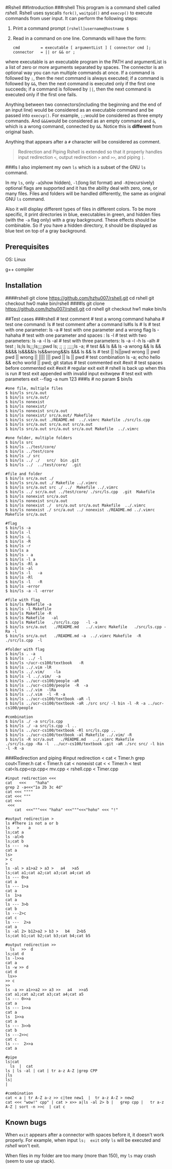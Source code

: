 #Rshell
##Introduction
###rshell
This program is a command shell called *rshell*. Rshell uses syscalls ```fork()```, ```waitpid()``` and ```execvp()``` to execute commands from user input. It can perform the following steps:

1. Print a command prompt `[rshell]username@hostname $ `

2. Read in a command on one line. Commands will have the form:

    ```
    cmd         = executable [ argumentList ] [ connector cmd ];
    connector   = || or && or ;
    ```
where executable is an executable program in the PATH and argumentList is a list of zero or more arguments separated by spaces. The connector is an optional way you can run multiple commands at once. If a command is followed by ```;```, then the next command is always executed; if a command is followed by ```&&```, then the next command is executed only if the first one succeeds; if a command is followed by ```||```, then the next command is executed only if the first one fails.

Anything between two connectors(including the beginning and the end of an input line) would be considered as an executable command and be passed into ```execvp()```. For example, ```;;```would be considered as three empty commands. And ```&&&```would be considered as an empty command and ```&```, which is a wrong command, connected by ```&&```. Notice this is **different** from original bash.

Anything that appears after a ```#``` character will be considered as comment.

>Redirection and Piping
>Rshell is extended so that it properly handles input redirection ```<```, output redirection ```>``` and ```>>```, and piping ```|```.

###ls
I also implement my own ```ls``` which is a subset of the GNU ```ls``` command.

In my ```ls```, only ```-a```(show hidden), ```-l```(long list format) and ```-R```(recursively) optional flags are supported and it has the ability deal with zero, one, or many files. Files and folders will be handled differently, the same as original GNU ```ls``` command.

Also it will display different types of files in different colors. To be more specific, it print directories in blue, executables in green, and hidden files (with the ```-a``` flag only) with a gray background. These effects should be combinable. So if you have a hidden directory, it should be displayed as blue text on top of a gray background.

## Prerequisites
OS: Linux

g++ compiler

## Installation
####rshell
    git clone https://github.com/hzhu007/rshell.git
    cd rshell
    git checkout hw0
    make
    bin/rshell
####ls
    git clone https://github.com/hzhu007/rshell.git
    cd rshell
    git checkout hw1
    make
    bin/ls

##Test cases
###rshell
    # test comment
    # test a wrong command
        hahaha
    # test one command:
        ls
    # test comment after a command
        ls#ls
        ls # ls
    # test with one parameter:
        ls -a
    # test with one parameter and a wrong flag
        ls -hahaha
    # test with one parameter and spaces :
            ls      -l
    # test with two parameters:
        ls -a -l
        ls -al
    # test with three parameters:
        ls -a -l -h
        ls -alh
    # test ;
        ls;ls
        ls;;;ls;;;;pwd
        ls; ;; ;; ;;;;;ls -a;
    # test &&
        ls && ls -a
        wrong && ls
        &&
        &&&&
        ls&&&&ls
        ls&&wrong&&ls
        &&&
        ls   &&   ls
    # test ||
        ls||pwd
        wrong || pwd
        pwd || wrong
        ||
        ||||
        |||
        pwd || ls    ||     pwd
    # test combination
        ls -a; echo hello  && echo world || pwd;  git   status
    # test commented exit
        #exit
    # test spaces before commented exit
           #exit
    # regular exit
        exit
    # rshell is back up when this is run
    # test exit appended with invalid input
        exitwqew
    # test exit with parameters
        exit --flag -a num 123
###ls
    # no param
    $ bin/ls

    #one file, multiple files
    $ bin/ls src/a.out
    $ bin/ls src/a.out/
    $ bin/ls nonexist
    $ bin/ls nonexist/
    $ bin/ls nonexist src/a.out
    $ bin/ls nonexist/ src/a.out/ Makefile
    $ bin/ls scr/a.out ./README.md  ../.vimrc Makefile ./src/ls.cpp
    $ bin/ls src/a.out src/a.out src/a.out
    $ bin/ls src/a.out src/a.out src/a.out Makefile  ../.vimrc

    #one folder, multiple folders
    $ bin/ls src
    $ bin/ls ../test/core/
    $ bin/ls ../test/core
    $ bin/ls ./ src
    $ bin/ls ../ ./   src/  bin .git
    $ bin/ls ../  ../test/core/  .git

    #file and folder
    $ bin/ls src/a.out ./
    $ bin/ls src/a.out ./ Makefile ../.vimrc
    $ bin/ls src/a.out src ./ ../  Makefile ../.vimrc
    $ bin/ls ../ scr/a.out ../test/core/ ./src/ls.cpp  .git  Makefile
    $ bin/ls nonexist src/a.out
    $ bin/ls nonexist src/a.out
    $ bin/ls nonexist ./  src/a.out src/a.out Makefile  ../.vimrc
    $ bin/ls nonexist ./ src/a.out ../ nonexist ./README.md ../.vimrc Makefile src/a.out

    #flag
    $ bin/ls -a
    $ bin/ls -l
    $ bin/ls -L
    $ bin/ls -R
    $ bin/ls -r
    $ bin/ls a
    $ bin/ls - a
    $ bin/ls -l a
    $ bin/ls -Rl a
    $ bin/ls -al
    $ bin/ls -l   -a
    $ bin/ls -Rl
    $ bin/ls -l   -R
    $ bin/ls -error
    $ bin/ls -a -l -error

    #file with flag
    $ bin/ls Makefile -a
    $ bin/ls -l Makefile
    $ bin/ls Makefile -R
    $ bin/ls Makefile   -al
    $ bin/ls Makefile   ./src/ls.cpp   -l -a
    $ bin/ls src/a.out   ./README.md   ../.vimrc Makefile   ./src/ls.cpp -Ra -l
    $ bin/ls src/a.out   ./README.md -a  ../.vimrc Makefile  -R ./src/ls.cpp  -l

    #folder with flag
    $ bin/ls . -a
    $ bin/ls  ../ -l
    $ bin/ls ~/ucr-cs100/textbook   -R
    $ bin/ls ../.vim -lR
    $ bin/ls ../.vim/    -la
    $ bin/ls -l ../.vim/  -a
    $ bin/ls ../ucr-cs100/people -aR
    $ bin/ls ../ucr-cs100/people  -R  -a
    $ bin/ls ../.vim  -lRa
    $ bin/ls ../.vim  -l -R -a
    $ bin/ls ../ucr-cs100/textbook -aR -l
    $ bin/ls ../ucr-cs100/textbook -aR ./src src/ -l bin -l -R -a ../ucr-cs100/people

    #combination
    $ bin/ls ./ -a src/ls.cpp
    $ bin/ls ./ -a src/ls.cpp -l ..
    $ bin/ls ../ucr-cs100/textbook -Rl src/ls.cpp ..
    $ bin/ls ../ucr-cs100/textbook -al Makefile ../.vim/ -R
    $ bin/ls -R scr/a.out   ./README.md   ../.vimrc Makefile   ./src/ls.cpp -Ra -l  ../ucr-cs100/textbook .git -aR ./src src/ -l bin -l -R -a
###Redirection and piping
    #input redirection <
    cat < Timer.h
    grep cout<Timer.h
       cat    <   Timer.h
       cat < nonexist
       cat <
       <  Timer.h
          <  test
          cat<ls.cpp<cp.cpp<  mv.cpp  <  rshell.cpp  <  Timer.cpp

    #input redirection <<<
    cat   <<<    "haha"
    grep 2 -a<<<"1a 2b 3c 4d"
    cat <<< """"
    cat <<< """
    cat <<<
     <<<
        cat  <<<"""<<< "haha" <<<"""<<<"hoho" <<< "!"

    #output redirection >
    ls #There is not a or b
    ls   >    a
    ls;cat a
    ls -al>b
    ls;cat b
    ls ---  >a
    cat a
    ls>
    > c
    >
    ls -al > a1>a2 > a3 >   a4   >a5
    ls;cat a1;cat a2;cat a3;cat a4;cat a5
    ls --- 0>a
    cat a
    ls --- 1>a
    cat a
    ls  1>a
    cat a
    ls --- 3>b
    cat b
    ls ---2>c
    cat c
    ls ---  2>a
    cat a
    ls -al 2> b12>a2 > b3 >   b4   2>b5
    ls;cat b1;cat b2;cat b3;cat b4;cat b5

    #output redirection >>
      ls   >>  d
    ls;cat d
    ls -l>>a
    cat a
    ls -w >> d
    cat d
     ls>>
    >> c
    >>
    ls -a >> a1>>a2 >> a3 >>   a4   >>a5
    cat a1;cat a2;cat a3;cat a4;cat a5
    ls --- 0>>a
    cat a
    ls --- 1>>a
    cat a
    ls  1>>a
    cat a
    ls --- 3>>b
    cat b
    ls ---2>>c
    cat c
    ls ---  2>>a
    cat a

    #pipe
    ls|cat
      ls  |  cat
    ls | ls -al | cat | tr a-z A-Z |grep CPP
    |ls
    ls|
    |

    #combination
    cat < a | tr A-Z a-z >> c|tee new1  |  tr a-z A-Z > new2
    cat <<< "wow!" cpp" | cat > x>> a|ls -al 2> b |   grep cpp |   tr a-z A-Z | sort -n >>c  | cat c

## Known bugs
When ```exit``` appears after a connector with spaces before it, it doesn't work properly. For example, when input ```ls;  exit``` only ```ls``` will be executed and *rshell* won't exit.

When files in my folder are too many (more than 150), my ```ls``` may crash (seem to use up stack).
